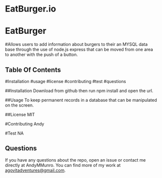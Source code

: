 # EatBurger.io


  
  # EatBurger
  
  #Allows users to add information about burgers to their an MYSQL data base through the use of node.js express that can be moved from one area to another with the push of a button. 
  
  ## Table Of Contents 
   
  #Installation
  #usage
  #license 
  #contributing
  #test
  #questions

  ##Installation
  Download from github then run npm install and open the url. 
 
  ##Usage
  To keep permanent records in a database that can be manipulated on the screen.  
  
  ##License 
  MIT
  
  #Contributing
  Andy
  
  #Test
  NA

## Questions 
If you have any questions about the repo,
open an issue or contact me directly at AndyMMunro. 
You can find more of my work at agovitadventures@gmail.com.

